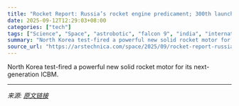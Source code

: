 ```yaml
---
title: "Rocket Report: Russia’s rocket engine predicament; 300th launch to the ISS"
date: 2025-09-12T12:29:03+08:00
categories: ["tech"]
tags: ["Science", "Space", "astrobotic", "falcon 9", "india", "international space station", "NASA", "North Korea", "PSLV", "rocket report", "russia", "space launch system", "spacex", "starship"]
summary: "North Korea test-fired a powerful new solid rocket motor for its next-generation ICBM."
source_url: "https://arstechnica.com/space/2025/09/rocket-report-russias-rocket-engine-predicament-300th-launch-to-the-iss/"
---
```


North Korea test-fired a powerful new solid rocket motor for its next-generation ICBM.

---

*来源: [原文链接](https://arstechnica.com/space/2025/09/rocket-report-russias-rocket-engine-predicament-300th-launch-to-the-iss/)*
